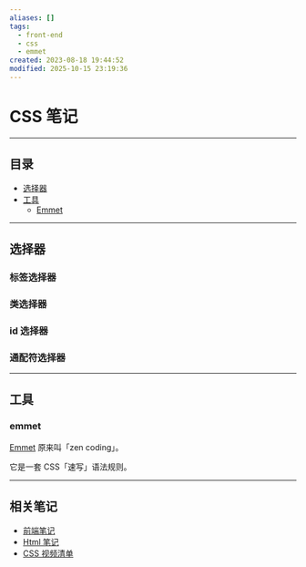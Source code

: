 ```yaml
---
aliases: []
tags:
  - front-end
  - css
  - emmet
created: 2023-08-18 19:44:52
modified: 2025-10-15 23:19:36
---
```

# CSS 笔记

---

## 目录

* [选择器](#选择器)
* [工具](#工具)
	* [Emmet](#emmet)

---

## 选择器

### 标签选择器

### 类选择器

### id 选择器

### 通配符选择器

---

## 工具

### emmet

[Emmet](https://www.emmet.io/) 原来叫「zen coding」。

它是一套 CSS「速写」语法规则。

---

## 相关笔记

* [前端笔记](Front-end_Note.md)
* [Html 笔记](Html_Note.md)
* [CSS 视频清单](CSS_Videos.md)


